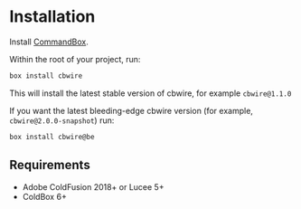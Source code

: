 # Installation

Install [CommandBox](https://www.ortussolutions.com/products/commandbox).

Within the root of your project, run:

```bash
box install cbwire
```

This will install the latest stable version of cbwire, for example `cbwire@1.1.0`

If you want the latest bleeding-edge cbwire version (for example, `cbwire@2.0.0-snapshot`) run:

```bash
box install cbwire@be
```

## Requirements

* Adobe ColdFusion 2018+ or Lucee 5+
* ColdBox 6+
